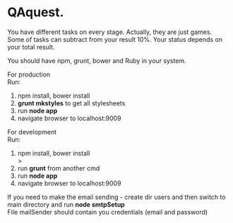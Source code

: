 <h1>QAquest.</h1>
You have different tasks on every stage. Actually, they are just games. Some of tasks can subtract from your result 10%.
 Your status depends on your total result.

You should have npm, grunt, bower and Ruby in your system.

For production <br>
Run:<br>
1)  npm install, bower install<br>
2)  <b>grunt mkstyles</b> to get all stylesheets<br>
3)  run <b>node app</b><br>
4)  navigate browser to localhost:9009<br>


For development<br>
Run:<br>
1)  npm install, bower install<br>>
2)  run <b>grunt</b> from another cmd <br>
3)  run <b>node app</b><br>
3)  navigate browser to localhost:9009<br>


If you need to make the email sending - create dir users and then switch to main directory and run <b>node smtpSetup</b><br>
File mailSender should contain you credentials (email and password)<br>


